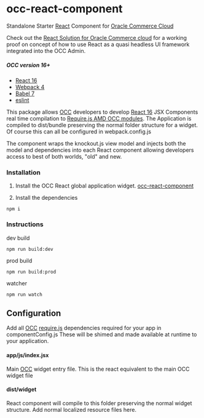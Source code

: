 # occ-react-component
Standalone Starter [React](https://reactjs.org/ "React") Component for [Oracle Commerce Cloud](https://cloud.oracle.com/en_US/commerce-cloud "Oracle Commerce Cloud")

Check out the [React Solution for Oracle Commerce cloud](https://github.com/leedium/occ-react-solution "Oracle Commerce Cloud React Solution") for a working proof on concept of how to use React as a quasi headless UI framework integrated into the OCC Admin. 

##### OCC version 16+

- [React 16](https://reactjs.org/ "React")
- [Webpack 4](https://webpack.js.org/ "Webpack") 
- [Babel 7](https://babeljs.io/ "Babel 7")
- [eslint](https://eslint.org/ "Eslint")

This package allows [OCC](https://docs.oracle.com/en/cloud/saas/commerce-cloud/index.html "Oracle Commer Cloud Portal") developers to develop [React 16](https://reactjs.org/ "React") JSX Components real time compilation to [Require.js AMD OCC modules](https://docs.oracle.com/cd/E97801_01/Cloud.18C/WidgetDev/html/index.html "Developing Widgets").
The Application is compiled to dist/bundle preserving the normal folder structure for a widget.
Of course this can all be configured in webpack.config.js

The component wraps the knockout.js view model and injects both the model and dependencies into each React component allowing developers access to best of both worlds, "old" and new.

### Installation

1. Install the OCC React global application widget.
[occ-react-component](https://github.com/leedium/occ-react-global/blob/master/README.md "occ-react-component")

2.  Install the dependencies

```
npm i
```

### Instructions

dev build
```
npm run build:dev
```

prod build
```
npm run build:prod
```

watcher
```
npm run watch
```

## Configuration

Add all [OCC](https://docs.oracle.com/en/cloud/saas/commerce-cloud/index.html "Oracle Commer Cloud Portal") [require.js](https://requirejs.org/) dependencies required for your app in componentConfig.js
These will be shimed and made available at runtime to your application.

#### app/js/index.jsx

Main [OCC](https://docs.oracle.com/en/cloud/saas/commerce-cloud/index.html "Oracle Commer Cloud Portal") widget entry file.  This is the react equivalent to the main OCC widget file


#### dist/widget

React component will compile to this folder preserving the normal widget structure.
Add normal localized resource files here.





